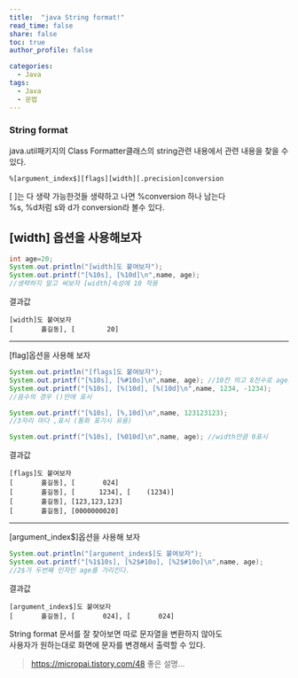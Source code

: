 ```yaml
---
title:  "java String format!"
read_time: false
share: false
toc: true
author_profile: false

categories:
  - Java
tags:
  - Java
  - 문법
---
```


### String format

java.util패키지의 Class Formatter클래스의 string관련 내용에서 관련 내용을 찾을 수 있다.  

```%[argument_index$][flags][width][.precision]conversion```  

[ ]는 다 생략 가능한것들 생략하고 나면 %conversion 하나 남는다  
%s, %d처럼 s와 d가 conversion라 볼수 있다.  

[width] 옵션을 사용해보자  
---
```java
int age=20;
System.out.println("[width]도 붙여보자");
System.out.printf("[%10s], [%10d]\n",name, age);
//생략하지 말고 써보자 [width]속성에 10 적용
```

결과값  
```
[width]도 붙여보자
[       홀길동], [        20]
```
---

[flag]옵션을 사용해 보자 

```java
System.out.println("[flags]도 붙여보자");
System.out.printf("[%10s], [%#10o]\n",name, age); //10칸 띄고 8진수로 age표시
System.out.printf("[%10s], [%(10d], [%(10d]\n",name, 1234, -1234); 
//음수의 경우 ()안에 표시

System.out.printf("[%10s], [%,10d]\n",name, 123123123); 
//3자리 마다 ,표시 (통화 표기시 유용)

System.out.printf("[%10s], [%010d]\n",name, age); //width만큼 0표시
```

결과값  
```
[flags]도 붙여보자
[       홀길동], [       024]
[       홀길동], [      1234], [    (1234)]
[       홀길동], [123,123,123]
[       홀길동], [0000000020]
```

---

[argument_index$]옵션을 사용해 보자  
```java
System.out.println("[argument_index$]도 붙여보자");
System.out.printf("[%1$10s], [%2$#10o], [%2$#10o]\n",name, age);
//2$가 두번째 인자인 age를 가리킨다.
```

결과값  
```
[argument_index$]도 붙여보자
[       홀길동], [       024], [       024]
```
String format 문서를 잘 찾아보면 따로 문자열을 변환하지 않아도  
사용자가 원하는대로 화면에 문자를 변경해서 출력할 수 있다.  

> https://micropai.tistory.com/48 좋은 설명...